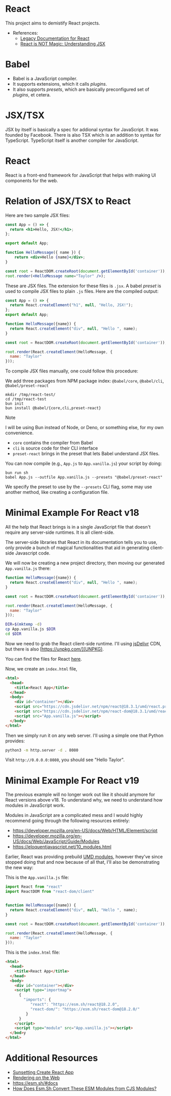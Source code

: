 # React
This project aims to demistify React projects.

- References:
  * [Legacy Documentation for React](https://web.archive.org/web/20250401144427/https://legacy.reactjs.org/docs/introducing-jsx.html)
  * [React is NOT Magic: Understanding JSX](https://web.archive.org/web/20191126183639/https://medium.com/schubiedoobycode/react-is-not-magic-understanding-jsx-a5fcbbdd5f15)

# Babel
* Babel is a JavaScript compiler.
* It supports extensions, which it calls _plugins_.
* It also supports _presets_, which are basically preconfigured set of _plugins_, et cetera.

# JSX/TSX
JSX by itself is basically a spec for addional syntax for JavaScript. It was
founded by Facebook. There is also TSX which is an addition to syntax for
TypeScript. TypeScript itself is another compiler for JavaScript.

# React
React is a front-end framework for JavaScript that helps with making UI
components for the web.

# Relation of JSX/TSX to React
Here are two sample JSX files:

```jsx
const App = () => {
  return <h1>Hello, JSX!</h1>;
};

export default App;
```

```jsx
function HelloMessage({ name }) {
    return <div>Hello {name}</div>;
}

const root = ReactDOM.createRoot(document.getElementById('container'));
root.render(<HelloMessage name="Taylor" />);

```

These are JSX files. The extension for these files is `.jsx`. A babel _preset_
is used to compile JSX files to plain `.js` files. Here are the compiled output:

```js
const App = () => {
  return React.createElement("h1", null, "Hello, JSX!");
};
export default App;

```

```js
function HelloMessage({name}) {
  return React.createElement("div", null, "Hello ", name);
}

const root = ReactDOM.createRoot(document.getElementById('container'));

root.render(React.createElement(HelloMessage, {
  name: "Taylor"
}));
```

To compile JSX files manually, one could follow this procedure:

We add three packages from NPM package index: `@babel/core`, `@babel/cli`, `@babel/preset-react`

```
mkdir /tmp/react-test/ 
cd /tmp/react-test 
bun init
bun install @babel/{core,cli,preset-react}
```

> [!NOTE] 
> I will be using Bun instead of Node, or Deno, or something else, for
> my own convenience.

* `core` contains the compiler from Babel
* `cli` is source code for their CLI interface
* `preset-react` brings in the preset that lets Babel understand JSX files.

You can now compile (e.g., `App.js` to `App.vanilla.js`) your script by doing:

```
bun run sh
babel App.js --outfile App.vanilla.js --presets "@babel/preset-react"
```

We specify the preset to use by the `--presets` CLI flag, some may use another
method, like creating a configuration file.

# Minimal Example For React v18
All the help that React brings is in a single JavaScript file that doesn't
require any server-side runtimes. It is all client-side.

The server-side libraries that React in its documentation tells you to use, only
provide a bunch of magical functionalities that aid in generating client-side
Javascript code.

We will now be creating a new project directory, then moving our generated
`App.vanilla.js` there:

```jsx
function HelloMessage({name}) {
  return React.createElement("div", null, "Hello ", name);
}

const root = ReactDOM.createRoot(document.getElementById('container'));

root.render(React.createElement(HelloMessage, {
  name: "Taylor"
}));
```

```bash
DIR=$(mktemp -d)
cp App.vanilla.js $DIR
cd $DIR
```

Now we need to grab the React client-side runtime. I'll using [jsDelivr](https://jsdelivr.net) CDN,
but there is also [https://unpkg.com/](UNPKG).

You can find the files for React [here](https://app.unpkg.com/react@18.3.1). 

Now, we create an `index.html` file,

```html
<html>
  <head>
    <title>React App</title>
  </head>
  <body>
    <div id="container"></div>
    <script src="https://cdn.jsdelivr.net/npm/react@18.3.1/umd/react.production.min.js" crossorigin></script>
    <script src="https://cdn.jsdelivr.net/npm/react-dom@18.3.1/umd/react-dom.production.min.js" crossorigin></script>
    <script src="App.vanilla.js"></script>
  </body>
</html>
```

Then we simply run it on any web server. I'll using a simple one that Python
provides:

```bash
python3 -m http.server -d . 8080
```

Visit `http://0.0.0.0:8080`, you should see "Hello Taylor".

# Minimal Example For React v19
The previous example will no longer work out like it should anymore for React
versions above v18. To understand why, we need to understand how modules in
JavaScript work.

Modules in JavaScript are a complicated mess and I would highly recommend going
through the following resources entirely:

* https://developer.mozilla.org/en-US/docs/Web/HTML/Element/script
* https://developer.mozilla.org/en-US/docs/Web/JavaScript/Guide/Modules
* https://eloquentjavascript.net/10_modules.html

Earlier, React was providing prebuild [UMD
modules](https://github.com/umdjs/umd), however they've since stopped doing that
and now because of all that, I'll also be demonstrating the new way:

This is the `App.vanilla.js` file:
```js
import React from "react"
import ReactDOM from "react-dom/client"


function HelloMessage({name}) {
  return React.createElement("div", null, "Hello ", name);
}

const root = ReactDOM.createRoot(document.getElementById('container'));

root.render(React.createElement(HelloMessage, {
  name: "Taylor"
}));
```

This is the `index.html` file:
```html
<html>
  <head>
    <title>React App</title>
  </head>
  <body>
    <div id="container"></div>
    <script type="importmap">
      {
        "imports": {
           "react": "https://esm.sh/react@18.2.0",
           "react-dom/": "https://esm.sh/react-dom@18.2.0/"
         }
      }
    </script>
    <script type="module" src="App.vanilla.js"></script>
  </bod>y
</html>
```

# Additional Resources
  * [Sunsetting Create React App](https://react.dev/blog/2025/02/14/sunsetting-create-react-app)
  * [Rendering on the Web](https://web.dev/articles/rendering-on-the-web)
  * <https://esm.sh/#docs>
  * [How Does Esm.Sh Convert These ESM Modules from CJS Modules?](https://github.com/esm-dev/esm.sh/discussions/595)
